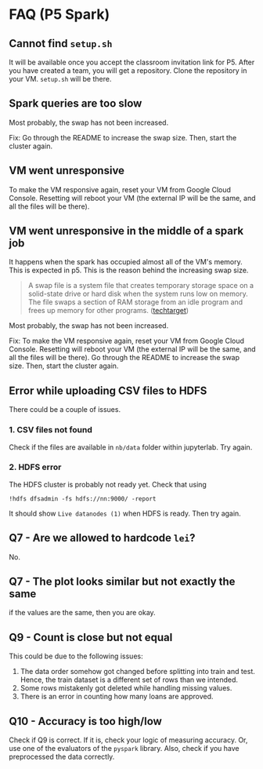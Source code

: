 # FAQ (P5 Spark)

## Cannot find `setup.sh`

It will be available once you accept the classroom invitation link for P5. After you have created a team, you will get a repository. Clone the repository in your VM. `setup.sh` will be there.

## Spark queries are too slow

Most probably, the swap has not been increased.

Fix: Go through the README to increase the swap size. Then, start the cluster again.

## VM went unresponsive

To make the VM responsive again, reset your VM from Google Cloud Console. Resetting will reboot your VM (the external IP will be the same, and all the files will be there).

## VM went unresponsive in the middle of a spark job

It happens when the spark has occupied almost all of the VM's memory. This is expected in p5. This is the reason behind the increasing swap size.

> A swap file is a system file that creates temporary storage space on a solid-state drive or hard disk when the system runs low on memory. The file swaps a section of RAM storage from an idle program and frees up memory for other programs. ([techtarget](https://www.techtarget.com/searchwindowsserver/definition/swap-file-swap-space-or-pagefile))

Most probably, the swap has not been increased.

Fix: To make the VM responsive again, reset your VM from Google Cloud Console. Resetting will reboot your VM (the external IP will be the same, and all the files will be there). Go through the README to increase the swap size. Then, start the cluster again.

## Error while uploading CSV files to HDFS
There could be a couple of issues.

### 1. CSV files not found
Check if the files are available in `nb/data` folder within jupyterlab. Try again.

### 2. HDFS error
The HDFS cluster is probably not ready yet. Check that using 

```
!hdfs dfsadmin -fs hdfs://nn:9000/ -report
```

It should show `Live datanodes (1)` when HDFS is ready. Then try again.


## Q7 - Are we allowed to hardcode `lei`?
No.

## Q7 - The plot looks similar but not exactly the same
if the values are the same, then you are okay.

## Q9 - Count is close but not equal
This could be due to the following issues:
1. The data order somehow got changed before splitting into train and test. Hence, the train dataset is a different set of rows than we intended.
2. Some rows mistakenly got deleted while handling missing values.
3. There is an error in counting how many loans are approved.


## Q10 - Accuracy is too high/low
Check if Q9 is correct. If it is, check your logic of measuring accuracy. Or, use one of the evaluators of the `pyspark` library. Also, check if you have preprocessed the data correctly. 
